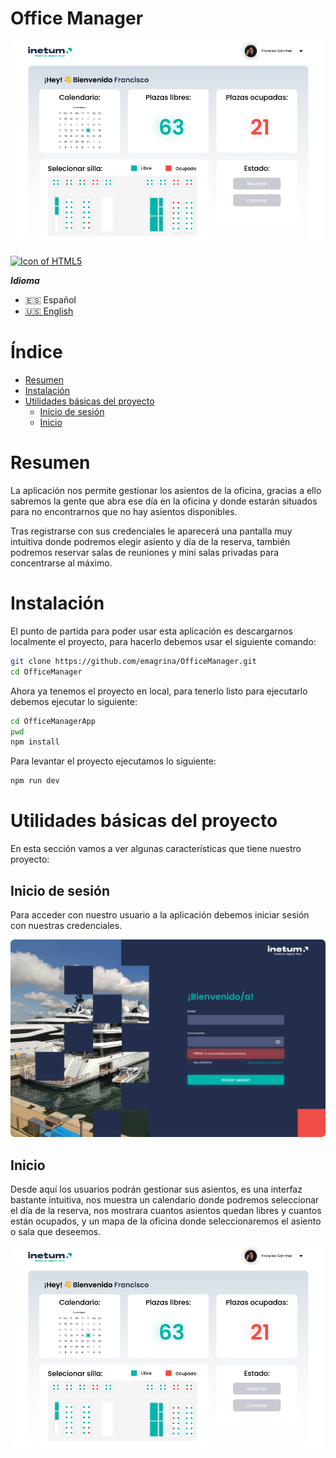 # Office Manager

![Inicio](.screenshots/Home.png)

<a title="LanguagesUsed" target="_blank" href="#">
<img align="center" alt="Icon of HTML5" src="https://skillicons.dev/icons?i=dotnet,cs,rxjs,redux,react,vite,ts,sass,nodejs,figma&theme=light">
</a>

***Idioma***
- 🇪🇸 Español
- [🇺🇸 English](https://github.com/emagrina/OfficeManager)

# Índice

- [Resumen](#resumen)
- [Instalación](#instalación)
- [Utilidades básicas del proyecto](#utilidades-básicas-del-proyecto)
    - [Inicio de sesión](#inicio-de-sesión)
    - [Inicio](#inicio)

# Resumen

La aplicación nos permite gestionar los asientos de la oficina, gracias a
ello sabremos la gente que abra ese día en la oficina y donde estarán situados
para no encontrarnos que no hay asientos disponibles.

Tras registrarse con sus credenciales le aparecerá una pantalla muy intuitiva 
donde podremos elegir asiento y día de la reserva, también podremos reservar 
salas de reuniones y mini salas privadas para concentrarse al máximo.

# Instalación

El punto de partida para poder usar esta aplicación es descargarnos localmente el proyecto, para hacerlo debemos usar el siguiente comando:

```bash
git clone https://github.com/emagrina/OfficeManager.git
cd OfficeManager
```

Ahora ya tenemos el proyecto en local, para tenerlo listo para ejecutarlo debemos ejecutar lo siguiente:
```bash
cd OfficeManagerApp
pwd
npm install
```
Para levantar el proyecto ejecutamos lo siguiente:
```bash
npm run dev
```

# Utilidades básicas del proyecto

En esta sección vamos a ver algunas características que tiene nuestro proyecto:

## Inicio de sesión
Para acceder con nuestro usuario a la aplicación debemos iniciar sesión 
con nuestras credenciales.

![Login](.screenshots/Login.png)

## Inicio
Desde aquí los usuarios podrán gestionar sus asientos, es una interfaz 
bastante intuitiva, nos muestra un calendario donde podremos seleccionar 
el día de la reserva, nos mostrara cuantos asientos quedan libres y cuantos 
están ocupados, y un mapa de la oficina donde seleccionaremos el asiento o 
sala que deseemos.

![Inicio](.screenshots/Home.png)


